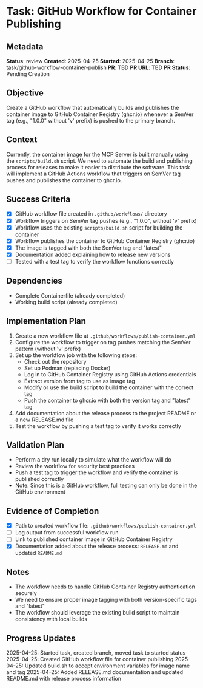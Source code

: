 # Task: GitHub Workflow for Container Publishing

## Metadata
**Status**: review
**Created**: 2025-04-25
**Started**: 2025-04-25
**Branch**: task/github-workflow-container-publish
**PR**: TBD
**PR URL**: TBD
**PR Status**: Pending Creation

## Objective
Create a GitHub workflow that automatically builds and publishes the container image to GitHub Container Registry (ghcr.io) whenever a SemVer tag (e.g., "1.0.0" without 'v' prefix) is pushed to the primary branch.

## Context
Currently, the container image for the MCP Server is built manually using the `scripts/build.sh` script. We need to automate the build and publishing process for releases to make it easier to distribute the software. This task will implement a GitHub Actions workflow that triggers on SemVer tag pushes and publishes the container to ghcr.io.

## Success Criteria
- [x] GitHub workflow file created in `.github/workflows/` directory
- [x] Workflow triggers on SemVer tag pushes (e.g., "1.0.0", without 'v' prefix)
- [x] Workflow uses the existing `scripts/build.sh` script for building the container
- [x] Workflow publishes the container to GitHub Container Registry (ghcr.io)
- [x] The image is tagged with both the SemVer tag and "latest"
- [x] Documentation added explaining how to release new versions
- [ ] Tested with a test tag to verify the workflow functions correctly

## Dependencies
- Complete Containerfile (already completed)
- Working build script (already completed)

## Implementation Plan
1. Create a new workflow file at `.github/workflows/publish-container.yml`
2. Configure the workflow to trigger on tag pushes matching the SemVer pattern (without 'v' prefix)
3. Set up the workflow job with the following steps:
   - Check out the repository
   - Set up Podman (replacing Docker)
   - Log in to GitHub Container Registry using GitHub Actions credentials
   - Extract version from tag to use as image tag
   - Modify or use the build script to build the container with the correct tag
   - Push the container to ghcr.io with both the version tag and "latest" tag
4. Add documentation about the release process to the project README or a new RELEASE.md file
5. Test the workflow by pushing a test tag to verify it works correctly

## Validation Plan
- Perform a dry run locally to simulate what the workflow will do
- Review the workflow for security best practices
- Push a test tag to trigger the workflow and verify the container is published correctly
- Note: Since this is a GitHub workflow, full testing can only be done in the GitHub environment

## Evidence of Completion
- [x] Path to created workflow file: `.github/workflows/publish-container.yml`
- [ ] Log output from successful workflow run
- [ ] Link to published container image in GitHub Container Registry
- [x] Documentation added about the release process: `RELEASE.md` and updated `README.md`

## Notes
- The workflow needs to handle GitHub Container Registry authentication securely
- We need to ensure proper image tagging with both version-specific tags and "latest"
- The workflow should leverage the existing build script to maintain consistency with local builds

## Progress Updates
2025-04-25: Started task, created branch, moved task to started status
2025-04-25: Created GitHub workflow file for container publishing
2025-04-25: Updated build.sh to accept environment variables for image name and tag
2025-04-25: Added RELEASE.md documentation and updated README.md with release process information</content>